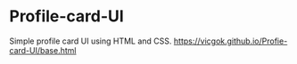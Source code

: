 # Profile-card-UI
Simple profile card UI using HTML and CSS.
https://vicgok.github.io/Profie-card-UI/base.html
